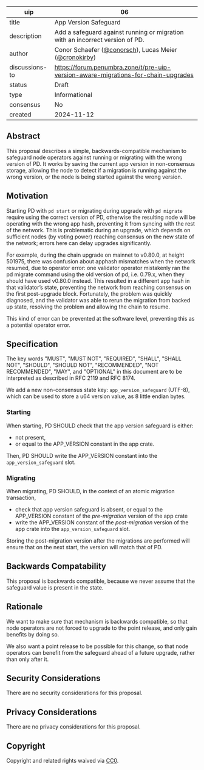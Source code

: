 | uip | 06 |
| - | - |
| title | App Version Safeguard |
| description | Add a safeguard against running or migration with an incorrect version of PD. |
| author | Conor Schaefer ([@conorsch](https://github.com/conorsch)), Lucas Meier ([@cronokirby](https://github.com/cronokirby)) |
| discussions-to | <https://forum.penumbra.zone/t/pre-uip-version-aware-migrations-for-chain-upgrades> |
| status | Draft |
| type | Informational |
| consensus | No |
| created | 2024-11-12 |

## Abstract

This proposal describes a simple, backwards-compatible mechanism to safeguard node operators
against running or migrating with the wrong version of PD.
It works by saving the current app version in non-consensus storage, allowing the node
to detect if a migration is running against the wrong version, or the node is being
started against the wrong version.

## Motivation

Starting PD with `pd start` or migrating during upgrade with `pd migrate` require using the
correct version of PD, otherwise the resulting node will be operating with the wrong app hash,
preventing it from syncing with the rest of the network.
This is problematic during an upgrade, which depends on sufficient nodes (by voting power)
reaching consensus on the new state of the network; errors here can delay upgrades
significantly.

For example, during the chain upgrade on mainnet to v0.80.0, at height 501975, there was confusion about apphash mismatches when the network resumed, due to operator error: one validator operator mistakenly ran the pd migrate command using the old version of pd, i.e. 0.79.x, when they should have used v0.80.0 instead.
This resulted in a different app hash in that validator’s state, preventing the network from reaching consensus on the first post-upgrade block.
Fortunately, the problem was quickly diagnosed, and the validator was able to rerun the migration from backed up state, resolving the problem and allowing the chain to resume.

This kind of error can be prevented at the software level, preventing this
as a potential operator error.

## Specification

The key words "MUST", "MUST NOT", "REQUIRED", "SHALL", "SHALL NOT", "SHOULD", "SHOULD NOT", "RECOMMENDED", "NOT RECOMMENDED", "MAY", and "OPTIONAL" in this document are to be interpreted as described in RFC 2119 and RFC 8174.

We add a new non-consensus state key: `app_version_safeguard` (UTF-8), which can be used
to store a u64 version value, as 8 little endian bytes.

### Starting

When starting, PD SHOULD check that the app version safeguard is either:

- not present,
- or equal to the APP_VERSION constant in the app crate.

Then, PD SHOULD write the APP_VERSION constant into the `app_version_safeguard` slot.

### Migrating

When migrating, PD SHOULD, in the context of an atomic migration transaction,

- check that app version safeguard is absent, or equal to the APP_VERSION constant of the *pre-migration* version of the app crate
- write the APP_VERSION constant of the *post-migration* version of the app crate into the `app_version_safeguard` slot.

Storing the post-migration version after the migrations are performed
will ensure that on the next start, the version will match that of PD.

## Backwards Compatability

This proposal is backwards compatible, because we never assume that the safeguard value is
present in the state.

## Rationale

We want to make sure that mechanism is backwards compatible, so that node operators
are not forced to upgrade to the point release, and only gain benefits by doing so.

We also want a point release to be possible for this change, so that node operators can benefit
from the safeguard ahead of a future upgrade, rather than only after it.

## Security Considerations

There are no security considerations for this proposal.

## Privacy Considerations

There are no privacy considerations for this proposal.

## Copyright

Copyright and related rights waived via [CC0](https://github.com/penumbra-zone/UIPs/blob/main/LICENSE).

